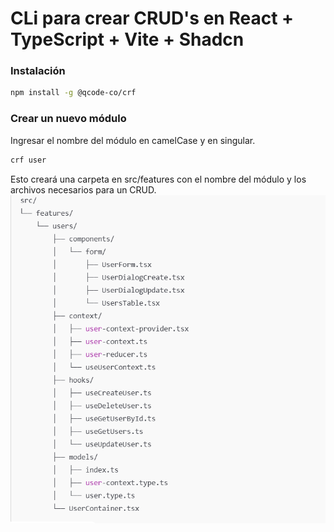 # CLi para crear CRUD's en React + TypeScript + Vite + Shadcn

### Instalación

```bash
npm install -g @qcode-co/crf
```

### Crear un nuevo módulo

Ingresar el nombre del módulo en camelCase y en singular.

```bash
crf user
```

Esto creará una carpeta en src/features con el nombre del módulo y los archivos necesarios para un CRUD.
![Scaffolding](./assets/imgs/scaffolding.png)
